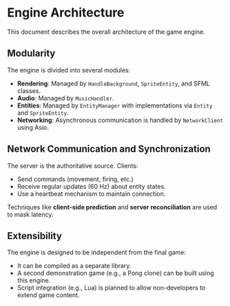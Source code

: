 # Engine Architecture

This document describes the overall architecture of the game engine.

## Modularity

The engine is divided into several modules:
- **Rendering**: Managed by `HandleBackground`, `SpriteEntity`, and SFML classes.
- **Audio**: Managed by `MusicHandler`.
- **Entities**: Managed by `EntityManager` with implementations via `Entity` and `SpriteEntity`.
- **Networking**: Asynchronous communication is handled by `NetworkClient` using Asio.

## Network Communication and Synchronization

The server is the authoritative source. Clients:
- Send commands (movement, firing, etc.)
- Receive regular updates (60 Hz) about entity states.
- Use a heartbeat mechanism to maintain connection.

Techniques like **client-side prediction** and **server reconciliation** are used to mask latency.

## Extensibility

The engine is designed to be independent from the final game:
- It can be compiled as a separate library.
- A second demonstration game (e.g., a Pong clone) can be built using this engine.
- Script integration (e.g., Lua) is planned to allow non-developers to extend game content.